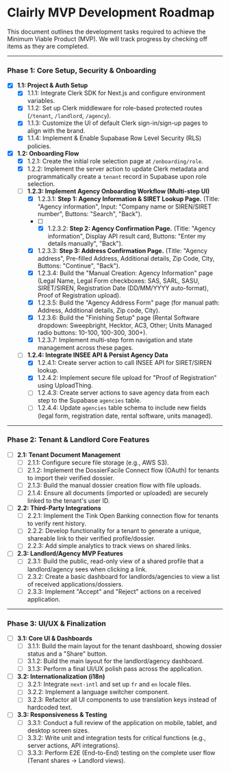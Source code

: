 # Clairly MVP Development Roadmap

This document outlines the development tasks required to achieve the Minimum Viable Product (MVP). We will track progress by checking off items as they are completed.

---

### Phase 1: Core Setup, Security & Onboarding

- [x] **1.1: Project & Auth Setup**
  - [x] 1.1.1: Integrate Clerk SDK for Next.js and configure environment variables.
  - [x] 1.1.2: Set up Clerk middleware for role-based protected routes (`/tenant`, `/landlord`, `/agency`).
  - [x] 1.1.3: Customize the UI of default Clerk sign-in/sign-up pages to align with the brand.
  - [x] 1.1.4: Implement & Enable Supabase Row Level Security (RLS) policies.
- [x] **1.2: Onboarding Flow**
  - [x] 1.2.1: Create the initial role selection page at `/onboarding/role`.
  - [x] 1.2.2: Implement the server action to update Clerk metadata and programmatically create a `tenant` record in Supabase upon role selection.
  - [ ] **1.2.3: Implement Agency Onboarding Workflow (Multi-step UI)**
    - [x] 1.2.3.1: **Step 1: Agency Information & SIRET Lookup Page.** (Title: "Agency information", Input: "Company name or SIREN/SIRET number", Buttons: "Search", "Back").
    - [ ] - [x] 1.2.3.2: **Step 2: Agency Confirmation Page.** (Title: "Agency information", Display API result card, Buttons: "Enter my details manually", "Back").
    - [x] 1.2.3.3: **Step 3: Address Confirmation Page.** (Title: "Agency address", Pre-filled Address, Additional details, Zip Code, City, Buttons: "Continue", "Back").
    - [x] 1.2.3.4: Build the "Manual Creation: Agency Information" page (Legal Name, Legal Form checkboxes: SAS, SARL, SASU, SIRET/SIREN, Registration Date (DD/MM/YYYY auto-format), Proof of Registration upload).
    - [x] 1.2.3.5: Build the "Agency Address Form" page (for manual path: Address, Additional details, Zip code, City).
    - [x] 1.2.3.6: Build the "Finishing Setup" page (Rental Software dropdown: Sweepbright, Hecktor, AC3, Other; Units Managed radio buttons: 10-100, 100-300, 300+).
    - [x] 1.2.3.7: Implement multi-step form navigation and state management across these pages.
  - [ ] **1.2.4: Integrate INSEE API & Persist Agency Data**
    - [x] 1.2.4.1: Create server action to call INSEE API for SIRET/SIREN lookup.
    - [x] 1.2.4.2: Implement secure file upload for "Proof of Registration" using UploadThing.
    - [ ] 1.2.4.3: Create server actions to save agency data from each step to the Supabase `agencies` table.
    - [ ] 1.2.4.4: Update `agencies` table schema to include new fields (legal form, registration date, rental software, units managed).

---

### Phase 2: Tenant & Landlord Core Features

- [ ] **2.1: Tenant Document Management**
  - [ ] 2.1.1: Configure secure file storage (e.g., AWS S3).
  - [ ] 2.1.2: Implement the DossierFacile Connect flow (OAuth) for tenants to import their verified dossier.
  - [ ] 2.1.3: Build the manual dossier creation flow with file uploads.
  - [ ] 2.1.4: Ensure all documents (imported or uploaded) are securely linked to the tenant's user ID.
- [ ] **2.2: Third-Party Integrations**
  - [ ] 2.2.1: Implement the Tink Open Banking connection flow for tenants to verify rent history.
  - [ ] 2.2.2: Develop functionality for a tenant to generate a unique, shareable link to their verified profile/dossier.
  - [ ] 2.2.3: Add simple analytics to track views on shared links.
- [ ] **2.3: Landlord/Agency MVP Features**
  - [ ] 2.3.1: Build the public, read-only view of a shared profile that a landlord/agency sees when clicking a link.
  - [ ] 2.3.2: Create a basic dashboard for landlords/agencies to view a list of received applications/dossiers.
  - [ ] 2.3.3: Implement "Accept" and "Reject" actions on a received application.

---

### Phase 3: UI/UX & Finalization

- [ ] **3.1: Core UI & Dashboards**
  - [ ] 3.1.1: Build the main layout for the tenant dashboard, showing dossier status and a "Share" button.
  - [ ] 3.1.2: Build the main layout for the landlord/agency dashboard.
  - [ ] 3.1.3: Perform a final UI/UX polish pass across the application.
- [ ] **3.2: Internationalization (i18n)**
  - [ ] 3.2.1: Integrate `next-intl` and set up `fr` and `en` locale files.
  - [ ] 3.2.2: Implement a language switcher component.
  - [ ] 3.2.3: Refactor all UI components to use translation keys instead of hardcoded text.
- [ ] **3.3: Responsiveness & Testing**
  - [ ] 3.3.1: Conduct a full review of the application on mobile, tablet, and desktop screen sizes.
  - [ ] 3.3.2: Write unit and integration tests for critical functions (e.g., server actions, API integrations).
  - [ ] 3.3.3: Perform E2E (End-to-End) testing on the complete user flow (Tenant shares -> Landlord views).
